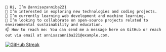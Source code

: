     👋 Hi, I’m @annisazanniba221
    👀 I’m interested in exploring new technologies and coding projects.
    🌱 I’m currently learning web development and machine learning.
    💞️ I’m looking to collaborate on open-source projects related to environmental sustainability and education.
    📫 How to reach me: You can send me a message here on GitHub or reach out via email at annisazanniba221@example.com.

[![GitHub Streak](https://github-readme-streak-stats.herokuapp.com/?user=afifcapcut112&theme=black-ice)](https://github.com/DenverCoder1/github-readme-streak-stats)
<!---
annisazanniba221/annisazanniba221 is a ✨ special ✨ repository because its `README.md` (this file) appears on your GitHub profile.
You can click the Preview link to take a look at your changes.
--->
